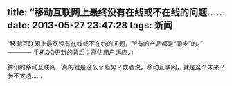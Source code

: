 title: “移动互联网上最终没有在线或不在线的问题…… 
date: 2013-05-27 23:47:28
tags: 新闻
---

“移动互联网上最终没有在线或不在线的问题，所有的产品都是“同步”的。”  
	                      ———— [手机QQ更新的背后：高估用户适应力](http://www.chengxuyuans.com/it_industry/61372.html)


腾讯的移动互联网，真的就是这么个趋势？或者说，移动互联网，就是这个未来？参不太透……